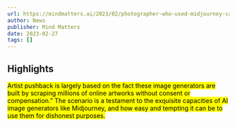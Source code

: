 ```yaml
---
url: https://mindmatters.ai/2023/02/photographer-who-used-midjourney-calls-his-own-bluff/
author: News
publisher: Mind Matters
date: 2023-02-27
tags: []
---
```


## Highlights
<mark>Artist pushback is largely based on the fact these image generators are built by scraping millions of online artworks without consent or compensation.” The scenario is a testament to the exquisite capacities of AI image generators like Midjourney, and how easy and tempting it can be to use them for dishonest purposes.</mark>

